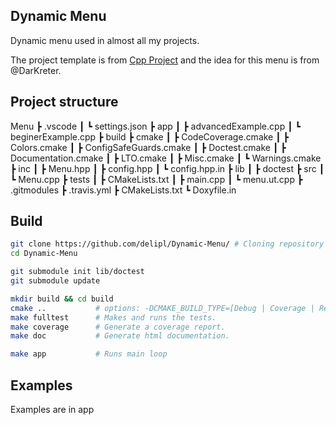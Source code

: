 ## Dynamic Menu
Dynamic menu used in almost all my projects.

The project template is from [Cpp Project](https://github.com/bsamseth/cpp-project) and the idea for this menu is from @DarKreter.

## Project structure
Menu
 ┣ .vscode
 ┃ ┗ settings.json
 ┣ app
 ┃ ┣ advancedExample.cpp
 ┃ ┗ beginerExample.cpp
 ┣ build
 ┣ cmake
 ┃ ┣ CodeCoverage.cmake
 ┃ ┣ Colors.cmake
 ┃ ┣ ConfigSafeGuards.cmake
 ┃ ┣ Doctest.cmake
 ┃ ┣ Documentation.cmake
 ┃ ┣ LTO.cmake
 ┃ ┣ Misc.cmake
 ┃ ┗ Warnings.cmake
 ┣ inc
 ┃ ┣ Menu.hpp
 ┃ ┣ config.hpp
 ┃ ┗ config.hpp.in
 ┣ lib
 ┃ ┣ doctest
 ┣ src
 ┃ ┗ Menu.cpp
 ┣ tests
 ┃ ┣ CMakeLists.txt
 ┃ ┣ main.cpp
 ┃ ┗ menu.ut.cpp
 ┣ .gitmodules
 ┣ .travis.yml
 ┣ CMakeLists.txt
 ┗ Doxyfile.in


## Build

```bash
git clone https://github.com/delipl/Dynamic-Menu/ # Cloning repository
cd Dynamic-Menu

git submodule init lib/doctest
git submodule update

mkdir build && cd build
cmake ..           # options: -DCMAKE_BUILD_TYPE=[Debug | Coverage | Release], Debug is default
make fulltest      # Makes and runs the tests.
make coverage      # Generate a coverage report.
make doc           # Generate html documentation.

make app           # Runs main loop
```

## Examples
Examples are in app
